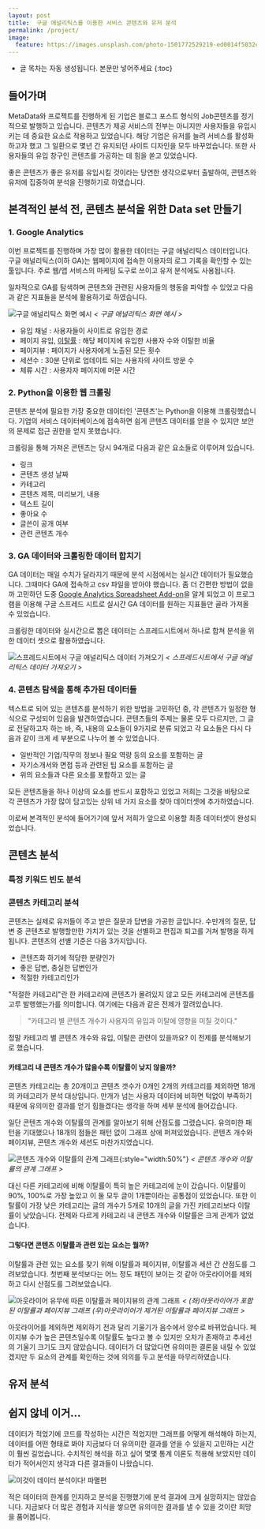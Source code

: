 ```yaml
---
layout: post
title:  구글 애널리틱스를 이용한 서비스 콘텐츠와 유저 분석
permalink: /project/
image:
  feature: https://images.unsplash.com/photo-1501772529219-ed0014f5032c?ixlib=rb-0.3.5&ixid=eyJhcHBfaWQiOjEyMDd9&s=9dab1f9068d2b059a79cfdc65b2731dd&auto=format&fit=crop&w=334&q=80%20334w
---
```



* 글 목차는 자동 생성됩니다. 본문만 넣어주세요 
{:toc}

## 들어가며
MetaData와 프로젝트를 진행하게 된 기업은 블로그 포스트 형식의 Job콘텐츠를 정기적으로 발행하고 있습니다. 콘텐츠가 제공 서비스의 전부는 아니지만 사용자들을 유입시키는 데 중요한 요소로 작용하고 있었습니다.
해당 기업은 유저를 늘려 서비스를 활성화하고자 했고 그 일환으로 몇년 간 유지되던 사이트 디자인을 모두 바꾸었습니다. 또한 사용자들의 유입 창구인 콘텐츠를 가공하는 데 힘을 쏟고 있었습니다.

좋은 콘텐츠가 좋은 유저를 유입시킬 것이라는 당연한 생각으로부터 출발하여, 콘텐츠와 유저에 집중하여 분석을 진행하기로 하였습니다.

## 본격적인 분석 전, 콘텐츠 분석을 위한 Data set 만들기

### 1. Google Analytics

이번 프로젝트를 진행하며 가장 많이 활용한 데이터는 구글 애널리틱스 데이터입니다. 구글 애널리틱스(이하 GA)는 웹페이지에 접속한 이용자의 로그 기록을 확인할 수 있는 툴입니다. 주로 웹/앱 서비스의 마케팅 도구로 쓰이고 유저 분석에도 사용됩니다.

일차적으로 GA를 탐색하며 콘텐츠와 관련된 사용자들의 행동을 파악할 수 있었고 다음과 같은 지표들을 분석에 활용하기로 하였습니다.

![구글 애널리틱스 화면 예시](https://s3.us-west-2.amazonaws.com/secure.notion-static.com/0ef39eec-b5a2-4dc2-8a46-a62c498f4468/2018-10-054.02.42.png?AWSAccessKeyId=AKIAJLJXUMP5IHUZAPFQ&Expires=1538836655&Signature=Qf%2Fb7IPOyYO1zyyu8HKmbqBOzrA%3D)
*< 구글 애널리틱스 화면 예시 >*

- 유입 채널 : 사용자들이 사이트로 유입한 경로
- 페이지 유입, [이탈률](https://support.google.com/analytics/answer/1009409?hl=ko) : 해당 페이지에 유입한 사용자 수와 이탈한 비율
- 페이지뷰 : 페이지가 사용자에게 노출된 모든 횟수
- 세션수 : 30분 단위로 업데이트 되는 사용자의 사이트 방문 수
- 체류 시간 : 사용자자 페이지에 머문 시간

### 2. Python을 이용한 웹 크롤링

콘텐츠 분석에 필요한 가장 중요한 데이터인 '콘텐츠'는 Python을 이용해 크롤링했습니다. 기업의 서비스 데이터베이스에 접속하면 쉽게 콘텐츠 데이터를 얻을 수 있지만 보안의 문제로 접근 권한을 얻지 못했습니다.

크롤링을 통해 가져온 콘텐츠는 당시 94개로 다음과 같은 요소들로 이루어져 있습니다.

- 링크
- 콘텐츠 생성 날짜
- 카테고리
- 콘텐츠 제목, 미리보기, 내용
- 텍스트 길이
- 좋아요 수
- 글쓴이 공개 여부
- 관련 콘텐츠 개수

### 3. GA 데이터와 크롤링한 데이터 합치기

GA 데이터는 매일 수치가 달라지기 때문에 분석 시점에서는 실시간 데이터가 필요했습니다. 그때마다 GA에 접속하고 csv 파일을 받아야 했습니다. 좀 더 간편한 방법이 없을까 고민하던 도중 [Google Analytics Spreadsheet Add-on](https://developers.google.com/analytics/solutions/google-analytics-spreadsheet-add-on)을 알게 되었고 이 프로그램을 이용해 구글 스프레드 시트로 실시간 GA 데이터를 원하는 지표들만 골라 가져올 수 있었습니다.

크롤링한 데이터와 실시간으로 뽑은 데이터는 스프레드시트에서 하나로 합쳐 분석을 위한 데이터 셋으로 활용하였습니다.

![스프레드시트에서 구글 애널리틱스 데이터 가져오기](https://s3.us-west-2.amazonaws.com/secure.notion-static.com/f0d6d357-81b8-470b-9905-0954261f5c4f/2018-10-055.13.22.png?AWSAccessKeyId=AKIAJLJXUMP5IHUZAPFQ&Expires=1538836679&Signature=%2F7rDjzdTolGi4ej7S3TT9Tcr%2Bl4%3D)
*< 스프레드시트에서 구글 애널리틱스 데이터 가져오기 >*

### 4. 콘텐츠 탐색을 통해 추가된 데이터들

텍스트로 되어 있는 콘텐츠를 분석하기 위한 방법을 고민하던 중, 각 콘텐츠가 일정한 형식으로 구성되어 있음을 발견하였습니다. 콘텐츠들의 주제는 물론 모두 다르지만, 그 글로 전달하고자 하는 바, 즉, 내용의 요소들이 9가지로 분류 되었고 각 요소들은 다시 다음과 같이 크게 세 부분으로 나누어 볼 수 있었습니다.

- 일반적인 기업/직무의 정보나 필요 역량 등의 요소를 포함하는 글
- 자기소개서와 면접 등과 관련된 팁 요소를 포함하는 글
- 위의 요소들과 다른 요소를 포함하고 있는 글

모든 콘텐츠들을 하나 이상의 요소를 반드시 포함하고 있었고 저희는 그것을 바탕으로 각 콘텐츠가 가장 많이 담고있는 상위 네 가지 요소를 찾아 데이터셋에 추가하였습니다.

이로써 본격적인 분석에 들어가기에 앞서 저희가 앞으로 이용할 최종 데이터셋이 완성되었습니다.

## 콘텐츠 분석

### 특정 키워드 빈도 분석



### 콘텐츠 카테고리 분석

콘텐츠는 실제로 유저들이 주고 받은 질문과 답변을 가공한 글입니다. 수만개의 질문, 답변 중 콘텐츠로 발행할만한 가치가 있는 것을 선별하고 편집과 퇴고를 거쳐 발행을 하게 됩니다. 콘텐츠의 선별 기준은 다음 3가지입니다.

- 콘텐츠화 하기에 적당한 분량인가
- 좋은 답변, 충실한 답변인가
- 적절한 카테고리인가

"적절한 카테고리"란 한 카테고리에 콘텐츠가 몰려있지 않고 모든 카테고리에 콘텐츠를 고루 발행했는가를 의미합니다. 여기에는 다음과 같은 전제가 깔려있습니다.

> "카테고리 별 콘텐츠 개수가 사용자의 유입과 이탈에 영향을 미칠 것이다."

정말 카테고리 별 콘텐츠 개수와 유입, 이탈은 관련이 있을까요?  이 전제를 분석해보기로 했습니다.


#### 카테고리 내 콘텐츠 개수가 많을수록 이탈률이 낮지 않을까?
콘텐츠 카테고리는 총 20개이고 콘텐츠 갯수가 0개인 2개의 카테고리를 제외하면 18개의 카테고리가 분석 대상입니다. 만개가 넘는 사용자 데이터에 비하면 턱없이 부족하기 때문에 유의미한 결과를 얻기 힘들겠다는 생각을 하며 세부 분석에 들어갔습니다.

일단 콘텐츠 개수와 이탈률의 관계를 알아보기 위해 산점도를 그렸습니다. 유의미한 패턴을 기대했으나 18개의 점들은 패턴 없이 그래프 상에 퍼져있었습니다. 콘텐츠 개수와 페이지뷰, 콘텐츠 개수와 세션도 마찬가지였습니다. 

![콘텐츠 개수와 이탈률의 관계 그래프](https://s3.us-west-2.amazonaws.com/secure.notion-static.com/d812a3d4-85c6-42dd-a9d9-bb0e57f57790/download-1.png?AWSAccessKeyId=AKIAJLJXUMP5IHUZAPFQ&Expires=1538839536&Signature=kuu8h6oyCkcErlBp3zug6VYXO%2Bc%3D){:style="width:50%"}
*< 콘텐츠 개수와 이탈률의 관계 그래프 >*

대신 다른 카테고리에 비해 이탈률이 특히 높은 카테고리에 눈이 갔습니다. 이탈률이 90%, 100%로 가장 높았고 이 둘 모두 글이 1개뿐이라는 공통점이 있었습니다. 또한 이탈률이 가장 낮은 카테고리는 글의 개수가 5개로 10개의 글을 가진 카테고리보다 이탈률이 낮았습니다. 전제와 다르게 카테고리 내 콘텐츠 개수와 이탈률은 크게 관계가 없었습니다.


#### 그렇다면 콘텐츠 이탈률과 관련 있는 요소는 뭘까?

이탈률과 관련 있는 요소를 찾기 위해 이탈률과 페이지뷰, 이탈률과 세션 간 산점도를 그려보았습니다. 첫번째 분석보다는 어느 정도 패턴이 보이는 것 같아 아웃라이어를 제외하고 다시 산점도를 그려보았습니다.

![아웃라이어 유무에 따른 이탈률과 페이지뷰의 관계 그래프](https://s3.us-west-2.amazonaws.com/secure.notion-static.com/292fea04-a4a1-4090-be38-545cb4556321/download-2.png?AWSAccessKeyId=AKIAJLJXUMP5IHUZAPFQ&Expires=1538839577&Signature=vzQIy%2FgxTrGALMGFz2mJhXoxiCE%3D)
*< (좌)아웃라이어가 포함된 이탈률과 페이지뷰 그래프 (우)아웃라이어가 제거된 이탈률과 페이지뷰 그래프 >*

아웃라이어를 제외하면 제외하기 전과 달리 기울기가 음수에서 양수로 바뀌었습니다. 페이지뷰 수가 높은 콘텐츠일수록 이탈률도 높다고 볼 수 있지만 오차가 존재하고 추세선의 기울기 크기도 크지 않았습니다. 데이터가 더 많았다면 유의미한 결론을 내릴 수 있었겠지만 두 요소의 관계를 확인하는 것에 의의를 두고 분석을 마무리하였습니다.




## 유저 분석

## 쉽지 않네 이거...

데이터가 적었기에 코드를 작성하는 시간은 적었지만 그래프를 어떻게 해석해야 하는지, 데이터를 어떤 형태로 봐야 지금보다 더 유의미한 결과를 얻을 수 있을지 고민하는 시간이 훨씬 길었습니다. 수치적인 해석을 하고 싶어 몇몇 통계 이론도 적용해 보았지만 데이터가 적어서인지 생각과 다른 결과들이 나왔습니다. 

![이것이 데이터 분석이다! 파멸편](https://s3.us-west-2.amazonaws.com/secure.notion-static.com/d91aba7c-f67b-40b1-95bd-073a7dec5f92/future.png?AWSAccessKeyId=AKIAJLJXUMP5IHUZAPFQ&Expires=1538840904&Signature=ndNAchpW%2Fj%2Fw7qMbMyXj3E1HBSo%3D)

적은 데이터의 한계를 인지하고 분석을 진행했기에 분석 결과에 크게 실망하지는 않았습니다. 지금보다 더 많은 경험과 지식을 쌓으면 유의미한 결과를 낼 수 있을 것이란 희망을 품어봅니다.